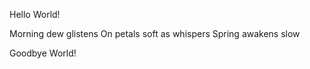Hello World!



Morning dew glistens
On petals soft as whispers
Spring awakens slow












Goodbye World!
